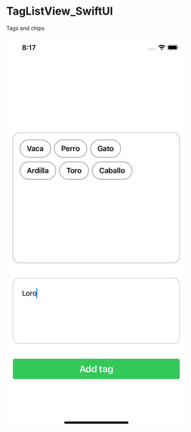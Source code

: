 # TagListView_SwiftUI
Tags and chips

![Alt text](https://github.com/cmadrid19/TagListView_SwiftUI/blob/main/Docs:images/Screenshot1.png)
